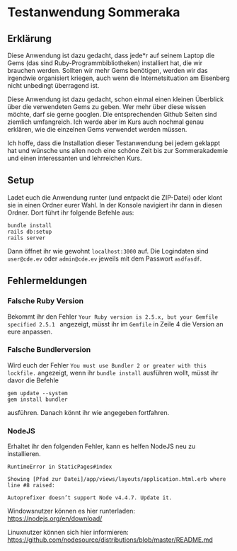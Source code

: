 # Testanwendung Sommeraka
## Erklärung
Diese Anwendung ist dazu gedacht, dass jede*r auf seinem Laptop die Gems (das sind Ruby-Programmbibliotheken) installiert hat, die wir brauchen werden. Sollten wir mehr Gems benötigen, werden wir das irgendwie organisiert kriegen, auch wenn die Internetsituation am Eisenberg nicht unbedingt überragend ist. 

Diese Anwendung ist dazu gedacht, schon einmal einen kleinen Überblick über die verwendeten Gems zu geben. Wer mehr über diese wissen möchte, darf sie gerne googlen. Die entsprechenden Github Seiten sind ziemlich umfangreich. Ich werde aber im Kurs auch nochmal genau erklären, wie die einzelnen Gems verwendet werden müssen. 

Ich hoffe, dass die Installation dieser Testanwendung bei jedem geklappt hat und wünsche uns allen noch eine schöne Zeit bis zur Sommerakademie und einen interessanten und lehrreichen Kurs. 

## Setup
Ladet euch die Anwendung runter (und entpackt die ZIP-Datei) oder klont sie in einen Ordner eurer Wahl.
In der Konsole navigiert ihr dann in diesen Ordner.
Dort führt ihr folgende Befehle aus:
```
bundle install
rails db:setup
rails server
```
Dann öffnet ihr wie gewohnt `localhost:3000` auf.
Die Logindaten sind `user@cde.ev` oder `admin@cde.ev` jeweils mit dem Passwort `asdfasdf`.

## Fehlermeldungen
### Falsche Ruby Version
Bekommt ihr den Fehler `Your Ruby version is 2.5.x, but your Gemfile specified 2.5.1 ` angezeigt, müsst ihr im `Gemfile` in Zeile 4 die Version an eure anpassen.

### Falsche Bundlerversion
Wird euch der Fehler `You must use Bundler 2 or greater with this lockfile.` angezeigt, wenn ihr `bundle install` ausführen wollt, müsst ihr davor die Befehle 
```
gem update --system
gem install bundler
```
ausführen. 
Danach könnt ihr wie angegeben fortfahren.

### NodeJS
Erhaltet ihr den folgenden Fehler, kann es helfen NodeJS neu zu installieren. 
```
RuntimeError in StaticPages#index

Showing [Pfad zur Datei]/app/views/layouts/application.html.erb where line #8 raised:

Autoprefixer doesn’t support Node v4.4.7. Update it.
```
Windowsnutzer können es hier runterladen:
https://nodejs.org/en/download/

Linuxnutzer können sich hier informieren:
https://github.com/nodesource/distributions/blob/master/README.md